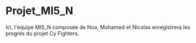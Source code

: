 # Projet_MI5_N

Ici, l'équipe MI5_N composée de Noa, Mohamed et Nicolas enregistrera les progrès du projet Cy Fighters.
